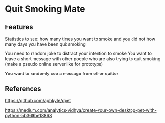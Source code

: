 # Quit Smoking Mate



## Features

Statistics to see:
how many times you want to smoke and you did not
how many days you have been quit smoking

You need to random joke to distract your intention to smoke
You want to leave a short message with other poeple who are also trying to quit smoking 
(make a pseudo online server like for prototype)

You want to randomly see a message from other quitter


## References

https://github.com/aphkyle/dpet

https://medium.com/analytics-vidhya/create-your-own-desktop-pet-with-python-5b369be18868
